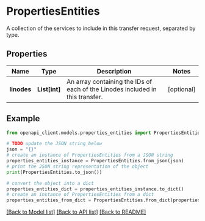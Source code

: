 # PropertiesEntities

A collection of the services to include in this transfer request, separated by type.

## Properties

Name | Type | Description | Notes
------------ | ------------- | ------------- | -------------
**linodes** | **List[int]** | An array containing the IDs of each of the Linodes included in this transfer. | [optional] 

## Example

```python
from openapi_client.models.properties_entities import PropertiesEntities

# TODO update the JSON string below
json = "{}"
# create an instance of PropertiesEntities from a JSON string
properties_entities_instance = PropertiesEntities.from_json(json)
# print the JSON string representation of the object
print(PropertiesEntities.to_json())

# convert the object into a dict
properties_entities_dict = properties_entities_instance.to_dict()
# create an instance of PropertiesEntities from a dict
properties_entities_from_dict = PropertiesEntities.from_dict(properties_entities_dict)
```
[[Back to Model list]](../README.md#documentation-for-models) [[Back to API list]](../README.md#documentation-for-api-endpoints) [[Back to README]](../README.md)


